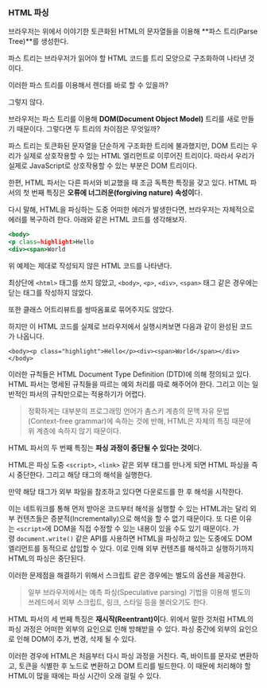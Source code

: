### HTML 파싱

브라우저는 위에서 이야기한 토큰화된 HTML의 문자열들을 이용해 **파스 트리(Parse Tree)**를 생성한다. 

파스 트리는 브라우저가 읽어야 할 HTML 코드를 트리 모양으로 구조화하여 나타낸 것이다.

이러한 파스 트리를 이용해서 렌더를 바로 할 수 있을까? 

그렇지 않다. 

브라우저는 파스 트리를 이용해 **DOM(Document Object Model)** 트리를 새로 만들기 때문이다. 그렇다면 두 트리의 차이점은 무엇일까?

파스 트리는 토큰화된 문자열을 단순하게 구조화한 트리에 불과했지만, DOM 트리는 우리가 실제로 상호작용할 수 있는 HTML 엘리먼트로 이루어진 트리이다. 따라서 우리가 실제로 JavaScript로 상호작용할 수 있는 부분은 DOM 트리이다.

한편, HTML 파서는 다른 파서와 비교했을 때 조금 독특한 특징을 갖고 있다. HTML 파서의 첫 번째 특징은 **오류에 너그러운(forgiving nature) 속성이**다. 

다시 말해, HTML을 파싱하는 도중 어떠한 에러가 발생한다면, 브라우저는 자체적으로 에러를 복구하려 한다. 아래와 같은 HTML 코드를 생각해보자.

```jsx
<body>
<p class=highlight>Hello
<div><span>World
```

위 예제는 제대로 작성되지 않은 HTML 코드를 나타낸다. 

최상단에 `<html>` 태그를 쓰지 않았고, `<body>`, `<p>`, `<div>`, `<span>` 태그 같은 경우에는 닫는 태그를 작성하지 않았다. 

또한 클래스 어트리뷰트를 쌍따옴표로 묶어주지도 않았다. 

하지만 이 HTML 코드를 실제로 브라우저에서 실행시켜보면 다음과 같이 완성된 코드가 나옵니다.

`<body><p class="highlight">Hello</p><div><span>World</span></div></body>`

이러한 규칙들은 HTML Document Type Definition (DTD)에 의해 정의되고 있다. HTML 파서는 명세된 규칙들을 따르는 예외 처리를 따로 해주어야 한다. 그리고 이는 일반적인 파서의 규칙만으로는 적용하기가 어렵다.

> 정확하게는 대부분의 프로그래밍 언어가 촘스키 계층의 문맥 자유 문법(Context-free grammar)에 속하는 것에 반해, HTML은 자체의 특징 때문에 위 계층에 속하지 않기 때문이다.

HTML 파서의 두 번째 특징는 **파싱 과정이 중단될 수 있다는 것이**다. 

HTML은 파싱 도중 `<script>`, `<link>` 같은 외부 태그를 만나게 되면 HTML 파싱을 즉시 중단한다. 그리고 해당 태그의 해석을 실행한다. 

만약 해당 태그가 외부 파일을 참조하고 있다면 다운로드를 한 후 해석을 시작한다.

이는 네트워크를 통해 먼저 받아온 코드부터 해석을 실행할 수 있는 HTML과는 달리 외부 컨텐츠들은 증분적(Incrementally)으로 해석을 할 수 없기 때문이다. 또 다른 이유는 `<script>`에 DOM을 직접 수정할 수 있는 내용이 있을 수도 있기 때문이다. 가령 `document.write()` 같은 API를 사용하면 HTML을 파싱하고 있는 도중에도 DOM 엘리먼트를 동적으로 삽입할 수 있다. 이로 인해 외부 컨텐츠를 해석하고 실행하기까지 HTML의 파싱은 중단된다.

이러한 문제점을 해결하기 위해서 스크립트 같은 경우에는 별도의 옵션을 제공한다.

> 일부 브라우저에서는 예측 파싱(Speculative parsing) 기법을 이용해 별도의 쓰레드에서 외부 스크립트, 링크, 스타일 등을 불러오기도 한다.

HTML 파서의 세 번째 특징은 **재시작(Reentrant)이**다. 위에서 말한 것처럼 HTML의 파싱 과정은 어떠한 외부의 요인으로 인해 방해받을 수 있다. 파싱 중간에 외부의 요인으로 인해 DOM이 추가, 변경, 삭제 될 수 있다.

이러한 경우에 HTML은 처음부터 다시 파싱 과정을 거친다. 즉, 바이트를 문자로 변환하고, 토큰을 식별한 후 노드로 변환하고 DOM 트리를 빌드한다. 이 때문에 처리해야 할 HTML이 많을 때에는 파싱 시간이 오래 걸릴 수 있다.

